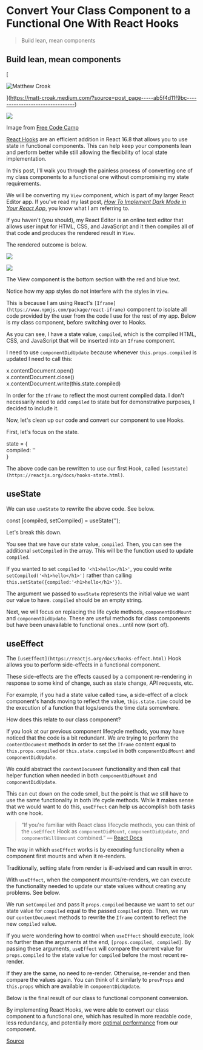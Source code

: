 # Convert Your Class Component to a Functional One With React Hooks

> Build lean, mean components

Build lean, mean components
---------------------------

[

![Matthew Croak](https://miro.medium.com/fit/c/96/96/1*HLHRHqE91C1dj5jm1GYO3A@2x.jpeg)



](https://matt-croak.medium.com/?source=post_page-----ab5f4d11f9bc--------------------------------)

![](https://miro.medium.com/max/3158/1*htAZPYyhEjkTJ1pmag13IQ.png)

Image from [Free Code Camp](https://cdn-media-1.freecodecamp.org/images/1*0MgGEfZfLO91g1Oa2h3ebQ@2x.png)

[React Hooks](https://reactjs.org/docs/hooks-intro.html) are an efficient addition in React 16.8 that allows you to use state in functional components. This can help keep your components lean and perform better while still allowing the flexibility of local state implementation.

In this post, I'll walk you through the painless process of converting one of my class components to a functional one without compromising my state requirements.

We will be converting my `View` component, which is part of my larger React Editor app. If you've read my last post, [_How To Implement Dark Mode in Your React App_](https://medium.com/better-programming/how-to-implement-dark-mode-in-your-react-app-63c1a0c5e337), you know what I am referring to.

If you haven't (you should), my React Editor is an online text editor that allows user input for HTML, CSS, and JavaScript and it then compiles all of that code and produces the rendered result in `View`.

The rendered outcome is below.

![](https://miro.medium.com/max/60/1*tI0C2-1nq9sh40dxal_83A.png?q=20)

![](https://miro.medium.com/max/5628/1*tI0C2-1nq9sh40dxal_83A.png)

The View component is the bottom section with the red and blue text.

Notice how my app styles do not interfere with the styles in `View`.

This is because I am using React's `[Iframe](https://www.npmjs.com/package/react-iframe)` component to isolate all code provided by the user from the code I use for the rest of my app. Below is my class component, before switching over to Hooks.

As you can see, I have a state value, `compiled`, which is the compiled HTML, CSS, and JavaScript that will be inserted into an `Iframe` component.

I need to use `componentDidUpdate` because whenever `this.props.compiled` is updated I need to call this:

x.contentDocument.open()           
x.contentDocument.close()  
x.contentDocument.write(this.state.compiled)

In order for the `Iframe` to reflect the most current compiled data. I don't necessarily need to add `compiled` to state but for demonstrative purposes, I decided to include it.

Now, let's clean up our code and convert our component to use Hooks.

First, let's focus on the state.

state = {          
   compiled: ''  
}

The above code can be rewritten to use our first Hook, called `[useState](https://reactjs.org/docs/hooks-state.html)`.

useState
--------

We can use `useState` to rewrite the above code. See below.

const \[compiled, setCompiled\] = useState('');

Let's break this down.

You see that we have our state value, `compiled`. Then, you can see the additional `setCompiled` in the array. This will be the function used to update `compiled`.

If you wanted to set `compiled` to `'<h1>hello</h1>'`, you could write `setCompiled('<h1>hello</h1>')` rather than calling `this.setState({compiled:'<h1>hello</h1>'})`.

The argument we passed to `useState` represents the initial value we want our value to have. `compiled` should be an empty string.

Next, we will focus on replacing the life cycle methods, `componentDidMount` and `componentDidUpdate`. These are useful methods for class components but have been unavailable to functional ones…until now (sort of).

useEffect
---------

The `[useEffect](https://reactjs.org/docs/hooks-effect.html)` Hook allows you to perform side-effects in a functional component.

These side-effects are the effects caused by a component re-rendering in response to some kind of change, such as state change, API requests, etc.

For example, if you had a state value called `time`, a side-effect of a clock component's hands moving to reflect the value, `this.state.time` could be the execution of a function that logs/sends the time data somewhere.

How does this relate to our class component?

If you look at our previous component lifecycle methods, you may have noticed that the code is a bit redundant. We are trying to perform the `contentDocument` methods in order to set the `Iframe` content equal to `this.props.compiled` or `this.state.compiled` in both `componentDidMount` and `componentDidUpdate`.

We could abstract the `contentDocument` functionality and then call that helper function when needed in both `componentDidMount` and `componentDidUpdate`.

This can cut down on the code smell, but the point is that we still have to use the same functionality in both life cycle methods. While it makes sense that we would want to do this, `useEffect` can help us accomplish both tasks with one hook.

> “If you're familiar with React class lifecycle methods, you can think of the `useEffect` Hook as `componentDidMount`, `componentDidUpdate`, and `componentWillUnmount` combined.” — [React Docs](https://reactjs.org/docs/hooks-effect.html)

The way in which `useEffect` works is by executing functionality when a component first mounts and when it re-renders.

Traditionally, setting state from render is ill-advised and can result in error.

With `useEffect`, when the component mounts/re-renders, we can execute the functionality needed to update our state values without creating any problems. See below.

We run `setCompiled` and pass it `props.compiled` because we want to set our state value for `compiled` equal to the passed `compiled` prop. Then, we run our `contentDocument` methods to rewrite the `Iframe` content to reflect the new `compiled` value.

If you were wondering how to control when `useEffect` should execute, look no further than the arguments at the end, `[props.compiled, compiled]`. By passing these arguments, `useEffect` will compare the current value for `props.compiled` to the state value for `compiled` before the most recent re-render.

If they are the same, no need to re-render. Otherwise, re-render and then compare the values again. You can think of it similarly to `prevProps` and `this.props` which are available in `componentDidUpdate`.

Below is the final result of our class to functional component conversion.

By implementing React Hooks, we were able to convert our class component to a functional one, which has resulted in more readable code, less redundancy, and potentially more [optimal performance](https://medium.com/better-programming/rundown-of-the-most-important-react-hooks-5c9ec4cac5a2) from our component.


[Source](https://betterprogramming.pub/convert-your-class-component-to-a-functional-one-with-react-hooks-ab5f4d11f9bc)
